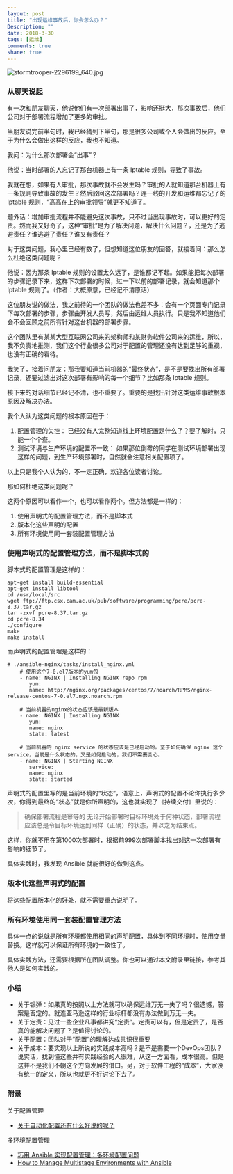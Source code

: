```yaml
---
layout: post
title: "出现运维事故后，你会怎么办？"
Description: ""
date: 2018-3-30
tags: [运维]
comments: true
share: true
---
```

![stormtrooper-2296199_640.jpg](/assets/images/292372-d079a1036ccc1e08.jpg)

### 从聊天说起
有一次和朋友聊天，他说他们有一次部署出事了，影响还挺大，那次事故后，他们公司对于部署流程增加了更多的审批。

当朋友说完前半句时，我已经猜到下半句，那是很多公司或个人会做出的反应。至于为什么会做出这样的反应，我也不知道。

我问：为什么那次部署会“出事”？

他说：当时部署的人忘记了那台机器上有一条 Iptable 规则，导致了事故。

我就在想，如果有人审批，那次事故就不会发生吗？审批的人就知道那台机器上有一条规则导致事故的发生？然后驳回这次部署吗？连一线的开发和运维都忘记了的 Iptable 规则，“高高在上的审批领导”就更不知道了。

题外话：增加审批流程并不能避免这次事故，只不过当出现事故时，可以更好的定责。然而我又好奇了，这种“审批”是为了解决问题，解决什么问题？，还是为了逃避责任？谁逃避了责任？谁又有责任？

对于这类问题，我心里已经有数了，但想知道这位朋友的回答，就接着问：那么怎么杜绝这类问题呢？

他说：因为那条 Iptable 规则的设置太久远了，是谁都记不起。如果能把每次部署的步骤记录下来，这样下次部署的时候，过一下以前的部署记录，就会知道那个 Iptable 规则了。（作者：大概原意，已经记不清原话）

这位朋友说的做法，我之前待的一个团队的做法也差不多：会有一个页面专门记录下每次部署的步骤，步骤由开发人员写，然后由运维人员执行。只是我不知道他们会不会回顾之前所有针对这台机器的部署步骤。

这个团队里有某某大型互联网公司来的架构师和某财务软件公司来的运维，所以，我不负责地推测，我们这个行业很多公司对于配置的管理还没有达到足够的重视，也没有正确的看待。

我笑了，接着问朋友：那我要知道当前机器的“最终状态”，是不是要找出所有部署记录，还要过滤出对这次部署有影响的每一个细节？比如那条 Iptable 规则。

接下来的对话细节已经记不清，也不重要了。重要的是找出针对这类运维事故根本原因及解决办法。

我个人认为这类问题的根本原因在于：

1. 配置管理的失控：
    已经没有人完整知道线上环境配置是什么了？要了解时，只能一个个查。
2. 测试环境与生产环境的配置不一致：
    如果那位倒霉的同学在测试环境部署出现这样的问题，到生产环境部署时，自然就会注意相关配置项了。

以上只是我个人认为的，不一定正确，欢迎各位读者讨论。

那如何杜绝这类问题呢？

这两个原因可以看作一个，也可以看作两个。但方法都是一样的：

1. 使用声明式的配置管理方法，而不是脚本式
2. 版本化这些声明的配置
2. 所有环境使用同一套装配置管理方法


### 使用声明式的配置管理方法，而不是脚本式的

脚本式的配置管理是这样的：

```
apt-get install build-essential
apt-get install libtool
cd /usr/local/src
wget ftp://ftp.csx.cam.ac.uk/pub/software/programming/pcre/pcre-8.37.tar.gz
tar -zxvf pcre-8.37.tar.gz
cd pcre-8.34
./configure
make
make install
```
而声明式的配置管理是这样的：

```
# ./ansible-nginx/tasks/install_nginx.yml
    # 使用这个7-0.el7版本的yum包
    - name: NGINX | Installing NGINX repo rpm
       yum:
       name: http://nginx.org/packages/centos/7/noarch/RPMS/nginx-release-centos-7-0.el7.ngx.noarch.rpm

    # 当前机器的nginx的状态应该是最新版本
    - name: NGINX | Installing NGINX
       yum:
       name: nginx  
       state: latest

    # 当前机器的 nginx service 的状态应该是已经启动的。至于如何确保 nginx 这个 service，当前是什么状态的，又是如何启动的，我们不需要关心。
    - name: NGINX | Starting NGINX
       service:
       name: nginx
       state: started
```
声明式的配置里写的是当前环境的“状态”，语意上，声明式的配置不论你执行多少次，你得到最终的“状态”就是你所声明的，这也就实现了《持续交付》里说的：

> 确保部署流程是幂等的
> 无论开始部署时目标环境处于何种状态，部署流程应该总是令目标环境达到同样（正确）的状态，并以之为结束点。

这样，你就不用在第1000次部署时，根据前999次部署脚本找出对这一次部署有影响的细节了。

具体实践时，我发现 Ansible 就能很好的做到这点。

### 版本化这些声明式的配置
将这些配置版本化的好处，就不需要重点说明了。

### 所有环境使用同一套装配置管理方法
具体一点的说就是所有环境都使用相同的声明配置，具体到不同环境时，使用变量替换。这样就可以保证所有环境的一致性了。

具体实践方法，还需要根据所在团队调整。你也可以通过本文附录里链接，参考其他人是如何实践的。

### 小结
* 关于银弹：如果真的按照以上方法就可以确保运维万无一失了吗？很遗憾，答案是否定的。就连亚马逊这样的行业标杆都没有办法做到万无一失。
* 关于定责：见过一些企业凡事都讲究“定责”。定责可以有，但是定责了，是否真的能解决问题了？是值得讨论的。
* 关于配置：团队对于“配置”的理解达成共识很重要
* 关于成本：要实现以上所说的实践成本高吗？是不是需要一个DevOps团队？
    说实话，找到懂这些并有实践经验的人很难，从这一方面看，成本很高。但是这并不是我们不朝这个方向发展的借口。另，对于软件工程的“成本”，大家没有统一的定义，所以也就更不好讨论下去了。


### 附录
关于配置管理

* [关于自动化配置还有什么好说的呢？](https://showme.codes/2016-08-12/automation-configuration/)


多环境配置管理

* [巧用 Ansible 实现配置管理：多环境配置问题](https://showme.codes/2018-03-11/ansible-inventory-configuration/)
* [How to Manage Multistage Environments with Ansible](https://www.digitalocean.com/community/tutorials/how-to-manage-multistage-environments-with-ansible)
